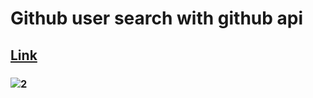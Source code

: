 # Github user search with github api

## [Link](https://gorgeous-pasca-6d3462.netlify.app)

### ![2](https://github.com/atmcmustafa/github-user-search-profile/assets/98126723/3e25e439-e051-49a6-ad43-699c59385c73)


